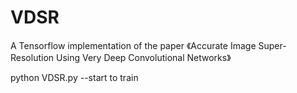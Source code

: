 # VDSR
A Tensorflow implementation of the paper 《Accurate Image Super-Resolution Using Very Deep Convolutional Networks》

python VDSR.py --start to train
